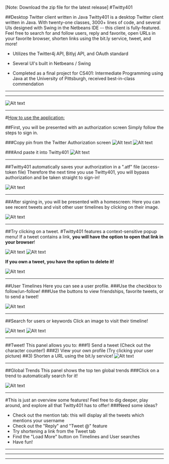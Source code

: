 [Note: Download the zip file for the latest release]
#Twitty401


##Desktop Twitter client written in Java
Twitty401 is a desktop Twitter client written in Java. With twenty-one classes, 3000+ lines of code, and several UIs designed with Swing in the Netbeans IDE -- this client is fully-featured. Feel free to search for and follow users, reply and favorite, open URLs in your favorite browser, shorten links using the bit.ly service, tweet, and more! 

- Utilizes the Twitter4j API, Bitlyj API, and OAuth standard

- Several UI's built in Netbeans / Swing

- Completed as a final project for CS401: Intermediate Programming using Java at the University of Pittsburgh, received best-in-class commendation 

* * *
* * *

![Alt text](http://twitty401.droppages.com/logo.png "Tweet!")

* * *

#<u>How to use the application:</u>

##First, you will be presented with an authorization screen
Simply follow the steps to sign in.

###Copy pin from the Twitter Authorization screen
![Alt text](http://twitty401.droppages.com/auth2.png "")
![Alt text](http://twitty401.droppages.com/auth3.png "")

###And paste it into Twitty401
![Alt text](http://twitty401.droppages.com/auth4.png "")

* * *


##Twitty401 automatically saves your authorization in a ".atf" file (access-token file)
Therefore the next time you use Twitty401, you will bypass authorization and be taken straight to sign-in!

![Alt text](http://twitty401.droppages.com/signin.png "Signing in is a breeze")


* * *


##After signing in, you will be presented with a homescreen:
Here you can see recent tweets and visit other user timelines by clicking on their image.

![Alt text](http://twitty401.droppages.com/home.png "Twitty401 wants to show off!")


* * *


##Try clicking on a tweet.
#Twitty401 features a context-sensitive popup menu!
If a tweet contains a link, <b>you will have the option to open that link in your browser</b>!

![Alt text](http://twitty401.droppages.com/clickTweetNoURL.png "Nice Menu!")
![Alt text](http://twitty401.droppages.com/clicktweet.png "Open links!")

<b>If you own a tweet, you have the option to delete it!</b>

![Alt text](http://twitty401.droppages.com/clickown.png "Delete own tweets!")


* * *


##User Timelines
Here you can see a user profile.
###Use the checkbox to follow/un-follow!
###Use the buttons to view friendships, favorite tweets, or to send a tweet!

![Alt text](http://twitty401.droppages.com/userpage.png "Visit user profiles")


* * *


##Search for users or keywords
Click an image to visit their timeline!

![Alt text](http://twitty401.droppages.com/searchpeople.png "Search for users")
![Alt text](http://twitty401.droppages.com/searchtweets.png "Search tweets and trends")


* * *


##Tweet!
This panel allows you to:
###1) Send a tweet
(Check out the character counter!)
###2) View your own profile 
(Try clicking your user picture)
##3) Shorten a URL using the bit.ly service!
![Alt text](http://twitty401.droppages.com/tweet.png "Tweet!")


* * *


##Global Trends
This panel shows the top ten global trends
###Click on a trend to automatically search for it!

![Alt text](http://twitty401.droppages.com/trends.png "Trends!")


* * *


#This is just an overview some features! Feel free to dig deeper, play around, and explore all that Twitty401 has to offer!
###Need some ideas?
+	Check out the mention tab: this will display all the tweets which mentions your username
+	Check out the "Reply" and "Tweet @" feature
+	Try shortening a link from the Tweet tab
+	Find the "Load More" button on Timelines and User searches
+	Have fun!

* * *
* * *
* * *
